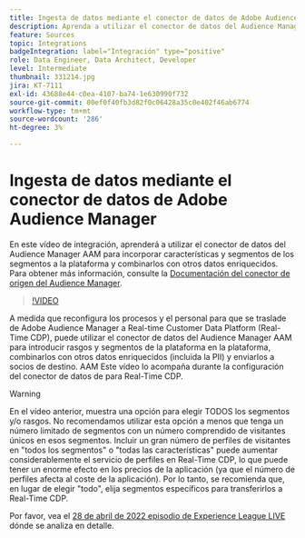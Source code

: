 ```yaml
---
title: Ingesta de datos mediante el conector de datos de Adobe Audience Manager
description: Aprenda a utilizar el conector de datos del Audience Manager AAM para incorporar características y segmentos de los segmentos a la plataforma y combinarlos con otros datos enriquecidos.
feature: Sources
topic: Integrations
badgeIntegration: label="Integración" type="positive"
role: Data Engineer, Data Architect, Developer
level: Intermediate
thumbnail: 331214.jpg
jira: KT-7111
exl-id: 43688e44-c0ea-4107-ba74-1e630990f732
source-git-commit: 00ef0f40fb3d82f0c06428a35c0e402f46ab6774
workflow-type: tm+mt
source-wordcount: '286'
ht-degree: 3%

---
```


# Ingesta de datos mediante el conector de datos de Adobe Audience Manager

En este vídeo de integración, aprenderá a utilizar el conector de datos del Audience Manager AAM para incorporar características y segmentos de los segmentos a la plataforma y combinarlos con otros datos enriquecidos. Para obtener más información, consulte la [Documentación del conector de origen del Audience Manager](https://experienceleague.adobe.com/docs/experience-platform/sources/connectors/adobe-applications/audience-manager.html).

>[!VIDEO](https://video.tv.adobe.com/v/331214/?learn=on)

A medida que reconfigura los procesos y el personal para que se traslade de Adobe Audience Manager a Real-time Customer Data Platform (Real-Time CDP), puede utilizar el conector de datos del Audience Manager AAM para introducir rasgos y segmentos de la plataforma en la plataforma, combinarlos con otros datos enriquecidos (incluida la PII) y enviarlos a socios de destino. AAM Este vídeo lo acompaña durante la configuración del conector de datos de para Real-Time CDP.

>[!WARNING]
>
>En el vídeo anterior, muestra una opción para elegir TODOS los segmentos y/o rasgos. No recomendamos utilizar esta opción a menos que tenga un número limitado de segmentos con un número comprendido de visitantes únicos en esos segmentos. Incluir un gran número de perfiles de visitantes en &quot;todos los segmentos&quot; o &quot;todas las características&quot; puede aumentar considerablemente el servicio de perfiles en Real-Time CDP, lo que puede tener un enorme efecto en los precios de la aplicación (ya que el número de perfiles afecta al coste de la aplicación). Por lo tanto, se recomienda que, en lugar de elegir &quot;todo&quot;, elija segmentos específicos para transferirlos a Real-Time CDP.
>
>Por favor, vea el [28 de abril de 2022 episodio de Experience League LIVE](https://experienceleague.adobe.com/docs/experience-league-live-events/events/episodes/exl-live-episode-04-28-22.html?lang=es) dónde se analiza en detalle.
